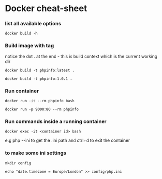 # Docker cheat-sheet


### list all available options

`docker build -h`


### Build image with tag
notice the dot . at the end - this is build context which is the current working dir

`docker build -t phpinfo:latest .`

`docker build -t phpinfo:1.0.1 .`


### Run container
`docker run -it --rm phpinfo bash`

`docker run -p 9000:80 --rm phpinfo`

### Run commands inside a running container
 `docker exec -it <container id> bash`

e.g php --ini to get the .ini path and ctrl+d to exit the container

### to make some ini settings
`mkdir config`

`echo "date.timezone = Europe/London" >> config/php.ini`